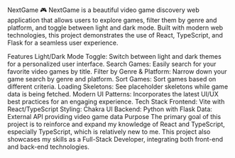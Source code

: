 NextGame 🎮
NextGame is a beautiful video game discovery web application that allows users to explore games, filter them by genre and platform, and toggle between light and dark mode. Built with modern web technologies, this project demonstrates the use of React, TypeScript, and Flask for a seamless user experience.

Features
Light/Dark Mode Toggle: Switch between light and dark themes for a personalized user interface.
Search Games: Easily search for your favorite video games by title.
Filter by Genre & Platform: Narrow down your game search by genre and platform.
Sort Games: Sort games based on different criteria.
Loading Skeletons: See placeholder skeletons while game data is being fetched.
Modern UI Patterns: Incorporates the latest UI/UX best practices for an engaging experience.
Tech Stack
Frontend:
Vite with React/TypeScript
Styling: Chakra UI
Backend:
Python with Flask
Data:
External API providing video game data
Purpose
The primary goal of this project is to reinforce and expand my knowledge of React and TypeScript, especially TypeScript, which is relatively new to me. This project also showcases my skills as a Full-Stack Developer, integrating both front-end and back-end technologies.
